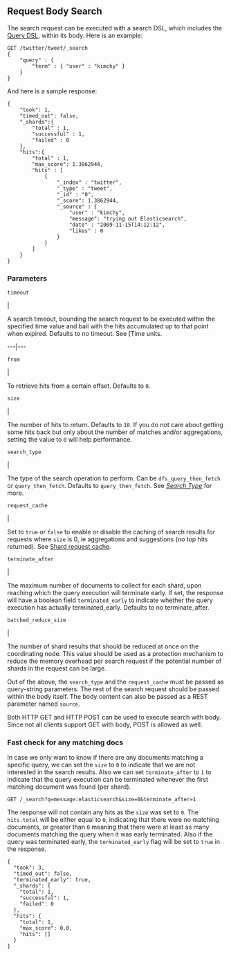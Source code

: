 ## Request Body Search

The search request can be executed with a search DSL, which includes the [Query DSL](query-dsl.html), within its body. Here is an example:
    
    
    GET /twitter/tweet/_search
    {
        "query" : {
            "term" : { "user" : "kimchy" }
        }
    }

And here is a sample response:
    
    
    {
        "took": 1,
        "timed_out": false,
        "_shards":{
            "total" : 1,
            "successful" : 1,
            "failed" : 0
        },
        "hits":{
            "total" : 1,
            "max_score": 1.3862944,
            "hits" : [
                {
                    "_index" : "twitter",
                    "_type" : "tweet",
                    "_id" : "0",
                    "_score": 1.3862944,
                    "_source" : {
                        "user" : "kimchy",
                        "message": "trying out Elasticsearch",
                        "date" : "2009-11-15T14:12:12",
                        "likes" : 0
                    }
                }
            ]
        }
    }

### Parameters

`timeout`

| 

A search timeout, bounding the search request to be executed within the specified time value and bail with the hits accumulated up to that point when expired. Defaults to no timeout. See [Time units.   
  
---|---  
  
`from`

| 

To retrieve hits from a certain offset. Defaults to `0`.   
  
`size`

| 

The number of hits to return. Defaults to `10`. If you do not care about getting some hits back but only about the number of matches and/or aggregations, setting the value to `0` will help performance.   
  
`search_type`

| 

The type of the search operation to perform. Can be `dfs_query_then_fetch` or `query_then_fetch`. Defaults to `query_then_fetch`. See [_Search Type_](search-request-search-type.html) for more.   
  
`request_cache`

| 

Set to `true` or `false` to enable or disable the caching of search results for requests where `size` is 0, ie aggregations and suggestions (no top hits returned). See [Shard request cache](shard-request-cache.html).   
  
`terminate_after`

| 

The maximum number of documents to collect for each shard, upon reaching which the query execution will terminate early. If set, the response will have a boolean field `terminated_early` to indicate whether the query execution has actually terminated_early. Defaults to no terminate_after.   
  
`batched_reduce_size`

| 

The number of shard results that should be reduced at once on the coordinating node. This value should be used as a protection mechanism to reduce the memory overhead per search request if the potential number of shards in the request can be large.   
  
Out of the above, the `search_type` and the `request_cache` must be passed as query-string parameters. The rest of the search request should be passed within the body itself. The body content can also be passed as a REST parameter named `source`.

Both HTTP GET and HTTP POST can be used to execute search with body. Since not all clients support GET with body, POST is allowed as well.

### Fast check for any matching docs

In case we only want to know if there are any documents matching a specific query, we can set the `size` to `0` to indicate that we are not interested in the search results. Also we can set `terminate_after` to `1` to indicate that the query execution can be terminated whenever the first matching document was found (per shard).
    
    
    GET /_search?q=message:elasticsearch&size=0&terminate_after=1

The response will not contain any hits as the `size` was set to `0`. The `hits.total` will be either equal to `0`, indicating that there were no matching documents, or greater than `0` meaning that there were at least as many documents matching the query when it was early terminated. Also if the query was terminated early, the `terminated_early` flag will be set to `true` in the response.
    
    
    {
      "took": 3,
      "timed_out": false,
      "terminated_early": true,
      "_shards": {
        "total": 1,
        "successful": 1,
        "failed": 0
      },
      "hits": {
        "total": 1,
        "max_score": 0.0,
        "hits": []
      }
    }
